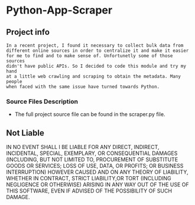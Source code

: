 # Python-App-Scraper

## Project info

```
In a recent project, I found it necessary to collect bulk data from
different online sources in order to centralize it and make it easier 
for me to find and to make sense of. Unfortunetly some of those sources
didn't have public APIs. So I decided to code this module and try my hand 
at a little web crawling and scraping to obtain the metadata. Many people 
when faced with the same issue have turned towards Python.
```

###  Source Files Description

* The full project source file can be found in the scraper.py file.

## Not Liable

 IN NO EVENT SHALL I BE LIABLE FOR ANY DIRECT, INDIRECT, INCIDENTAL, 
 SPECIAL, EXEMPLARY, OR CONSEQUENTIAL DAMAGES (INCLUDING, BUT NOT LIMITED 
 TO, PROCUREMENT OF SUBSTITUTE GOODS OR SERVICES; LOSS OF USE, DATA, OR 
 PROFITS; OR BUSINESS INTERRUPTION) HOWEVER CAUSED AND ON ANY THEORY OF 
 LIABILITY, WHETHER IN CONTRACT, STRICT LIABILITY,OR 
 TORT (INCLUDING NEGLIGENCE OR OTHERWISE) ARISING IN ANY WAY OUT OF THE USE
 OF THIS SOFTWARE, EVEN IF ADVISED OF THE POSSIBILITY OF SUCH DAMAGE.
